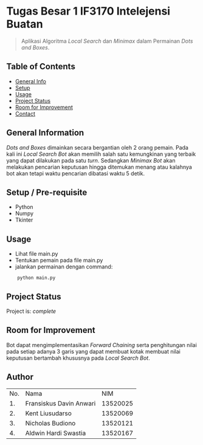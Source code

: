 # Tugas Besar 1 IF3170 Intelejensi Buatan
> Aplikasi Algoritma _Local Search_ dan _Minimax_ dalam Permainan _Dots and Boxes_.

## Table of Contents
* [General Info](#general-information)
* [Setup](#setup)
* [Usage](#usage)
* [Project Status](#project-status)
* [Room for Improvement](#room-for-improvement)
* [Contact](#contact)


## General Information
_Dots and Boxes_ dimainkan secara bergantian oleh 2 orang pemain. Pada kali ini _Local Search Bot_ akan memilih salah satu kemungkinan yang terbaik yang dapat dilakukan pada satu _turn_. Sedangkan _Minimax Bot_ akan melakukan pencarian keputusan hingga ditemukan menang atau kalahnya bot akan tetapi waktu pencarian dibatasi waktu 5 detik.


## Setup / Pre-requisite
- Python
- Numpy
- Tkinter


## Usage
- Lihat file main.py
- Tentukan pemain pada file main.py
- jalankan permainan dengan command:
```
    python main.py
```

## Project Status
Project is: _complete_ 


## Room for Improvement
Bot dapat mengimplementasikan _Forward Chaining_ serta penghitungan nilai pada setiap adanya 3 garis yang dapat membuat kotak membuat nilai keputusan bertambah khususnya pada _Local Search Bot_.


## Author
<table>
<tr><td>No.</td><td>Nama</td><td>NIM</td></tr>
<tr><td>1.</td><td>Fransiskus Davin Anwari</td><td>13520025</td></tr>
<tr><td>2.</td><td>Kent Liusudarso</td><td>13520069</td></tr>
<tr><td>3.</td><td>Nicholas Budiono</td><td>13520121</td></tr>
<tr><td>4.</td><td>Aldwin Hardi Swastia</td><td>13520167</td></tr>
</table>
